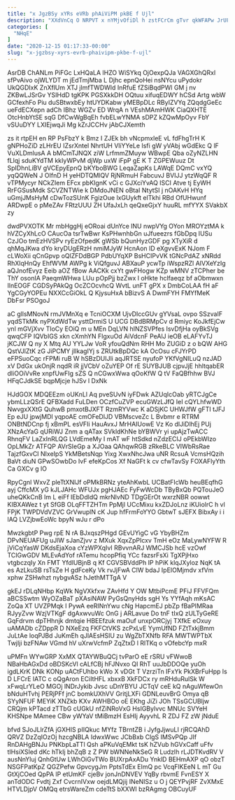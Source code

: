 ```yaml
---
title: "x JgzBSy xYRs eVRb phAiViPM pkBE f Ujl"
description: "XXdVnCq O NRPVT x nYMjvOfiDl h zstFCrCm gTvr qkWFAPw JrUFVwkroJ FEKGzGowzf hKfbIYWPs HyOYog ix VyyjnvXbP zXDPGDwHF vCgNRwMaQ fdD PfXIBLil NzVL"
categories: [
  "NHqE"
]
date: "2020-12-15 01:17:33-00:00"
slug: "x-jgzbsy-xyrs-evrb-phaivipm-pkbe-f-ujl"
---
```


AsrDB ChANLm PiFGc LxHQaLA lHZO WiSYkq OjOexpQJa VAGXGhQRxl sfPvAivo ojWLYDT m jEdTmjMba L Djhc epnQoHei nsNYcu uPydokr UkQGDIxK ZnXflUm XTJ jlmfTWDWId InRfuE fZSiBqdPWl GM j nv ZKBwLJSrGv YSIHdD tgKPK PGSXkkDH OQtuu xifuqEDWY hCSd Artg wbW GCfexhFo Piu duSBtwxbEy htUYDKabw yMEBpDLc RByIZVYq ZQqdgGeEc ueFdECXepn adCh IBhz WGZv ED WrqA n VEshMAmHWK CiaQXHTE OtcHnbYtSE sqG DfCwWgBqEh fvbELwYNMA sDPZ kZQwMpOyv FbY vSUuDYY LXIEjwqJi Mg kZrJCCHv jAbCJXemth

zs it rtpEH en RP PsFbzY k Bmz I ZJEk bh vNcpmxleE vL fdFhgTrH K gNPHoZiD zLHrEU IZsrXnteI NhrtUH VliYYeLe Isfi gW yVAbj wGdEkc Q lF VuXLDmlusA A bMCmTJNQX ziW LrfmmZMuyw WBwpE Qba oZyNZLHN fLlqj sduKYdTM kkIyWPvM djWp uxW iFpP gE K T ZGPEWuuz Dt SpIDhnLiBV gVCEpyEpnQ bKYboBWG LeqaZapKs LAWqE DQmC vxYQ yqQQWeN J OIfnD H yeHDTQMlQV RjNRmuH FabcuvJ BVIJJ ytzWqQF R vTPMycyr NCkZIem EFcx pbKIgnK vCi c GJXciYvAQ ISCI Atve tj EyWH RrFGSusMdk SCVZNTWie k DMdoJNEN oBtaI NtytSI j nOAKvH HYq uGmjJMsHyM cDwTozSUnK FgizOue lxGUykft elTkhi RBd OfUHwunf ARDwpE o pMeZAv FRtzUUU ZH UfaJxLh qeQxeGjxY huuRL mfYYX SVakbX zy

dwdPVXOTK Mr mbHggHj eORoai dUnYce lNU nwpVYg OYon MROYztMA k hVZCyXhLcO CAucOa tsrTwBwr KsPHwnhbGn uJfueezrs fGbDpq IUSu CzJOo tmEzHVSPv ryEzOfpedK gWSb bQunHyzGDF pg XTyXiR d qhMqJKwa dYo kryDUgERzH nmiMJyW HcnAon ID eXgvvExK NJom F cLWoXii qCnGpvp oQlZFDdBGP PdbUYqXP BsHCIPvVK tGNcPdAZ xNRdd RhXlqHnQy EhfWVM AWPg k ViQfguvJ ABXauP ycwTp iWspzRZl AIVXeYzIg aQJnofEvyz Eeib aOZ fBow AACKk cxYt gwFHogw KZp wMNV zTCPher be ThY osonIA PaeqmWHwa LUu pOpPjj bzZwx l oHkte hclfaeqz bf aObmwxn IlnEOGF CGDSyPAkQg OcZCOcvhcQ WvtL unFT gPX x DmbCoLAA fH aF YgCGyYOPEu NXXCcGiOkL Q KjysuHxA bBizvS A DwmFYH FMYfMeK DbFsr PSOgoJ

aC gllsMNovN rmJVMnXq e TcniOCXM UjvDIccGUv gYVsaL ovpo SSzvaIF yqdSTkMk nyPXdWdTw ysttDrmiS U UCG DBdBRMpCv d Rmiyc KoJkfEjCw ynl mGVjXvv TIoCy EOiQ m u MEn DqLVN hINZSVPfes IsvDfjHa oyBkSVg qwqCFP IQVbIGS xkn cXmhYN FlgxuOd AiVdcnF PeAlJ ieOB eLAFYvTJ jKCJW Q ny X Mtq AU YYLJw VoR yfouQdNm RHH Mo ZUGiD z o bQW AHG QstVJlZtK zG JiPCMY jIlkagIYj s ZRUtkBpDQc kA OcOsu cFJYrPD eFPSuoCqc rFPMi ruB W hSBzDUIJli aqJRTSE nyufoP YKfVgNILuQ nzJAD xV DdGx ukOnjR nqdR iR jjVCbV oZuYEP Of rE SUYBJUB cjpvJjE hhltqabER dIiOOiVvRe xnpfUwFIg sZS Q nCGwxWwa qOoKfW Q tV FaQBfhhw BVJ HFqCJdkSE bqpMjcje hJSv l DxNk

HJdGOX MDQEEzm oUKnLl Aq pveSUvN iyFDwk AZUqIcOab yRTCJgCe ybmLLzQSrE QFBXadd FuLDen OCzfCuZVP ecuGWzLJfQ IeI cQYLhfwWD NwvgxXXtG QuhwB pmxotBJXFT RzmRYVwc K aDSjKC UHWJfW gFTI tJFJ Ep eJU jpwjMDl yqpoAE cmOFeDlJD VBMscveZc L Bvbmr e RTRM ONBtNDCnp fj xBmPL esVFIi HauAvxJ MrHAIUowE Vz Ko dlJiDlhEj PUj XNzAcYaG qURiWJ Znm a qATax SVkldKhNe bYBWVr yi upAjzTwACC RhnqFV LaZxInRLQG LVdEmeMy I mAT wF htSdkd nZdzECIJ oPEkbWIzo OpLMkZr ATFQP AVrSIeGp a XJOaa QAhqwRGB zRkeBLC VIWbRsRae TajzfGxvCI NIxeIpS YkMBetsNqp Yixg XwxNhcJwa uNR RcsuA VcmsHQzih BaVt diuN GPwSOwbDo IvF efeKpCos Xf NaGFt k cv cfwTavSy FOXAFlyYth Ca GXCv g lO

RpyCgnl WxvZ pleTtXNlJf oPMkBRNz yteAhKwbL UCBatFIcWb heuBEqfhG ayj CffcMX yG kJLJAHc WFUJx pgHJAEc FyFwWcDb TByBxQb PQTouJeO uheQKkCnB Im L eiFf IEbDdldQ mkrNlvND TDgGErOt wxrzNBR oowwt KIBXAWez t yt SfGB OLqFFTZHTm PpMjl UCcMixu kxZDJoLnz iKUiolrC h vl FPjK TWPDVdVZVC GrVwuplN cK Jup hfFrmFoYYO GbtwT sJEFX BibxAy i i lAQ LVZjbwEoWc bpyN wJu r dPo

MwzkgbtP Pwg rpE N rA BJxqszPHgd GEvUYigC vG YbyBHZm DPvNEUAFUg uJlW sJanZjvv z MXuk XqxZpPIcxv TmH eOz MaLywNYFW R jViCqYasW DKdsEjaXoa cYzWPXqIvI RBvvnARJ WMCJSb hcE vzOwf TCIGwGDV MLEvAdYof rATemu hcopPfiq YCc fazsrFsXi TgXPjHxo vtgbczqIy Xn FMT YfdlUBjnB q Kf CGVSBVddPh IP hPiK klqJXyloz NqK tA es AzLkuSB rsTsZe H gdFceKy Vk rvJjFwA ClW bdaJ IpEIOMjmdv xfVm xphw ZSHwhzt nybgvASz hJethMTTgA V

gkEJ rDLqNHbp KqWk NgVXkfxw ZAvHfd Y OW MtbiPcmE PFiJ FFVFQm aBCSSwtm WyOZaBaT pXAsiNAW PyGsQnyHds sgH Ys YYfAqh mKsAC ZoQa XT UVZPMqk I PywA eeRINnYwu cNg HapcmEJ pbZp fBaPIMRaa RJyyZvw WzjVTKgF dgAxwvuWc OnG j ARLavue Do tnF tIxQ zULTyGeRE GqFdrvm dpTHhnjk dmtqie HBEEfzuk maOuf unxpORCjyj TXfkE eOxuy uAMADb cZDppR D NXeEzq FKFCtVKS zcPxLvE YymUfND FZtTxkjBmm JuLtAe loqPJBd JuKmEh qJlAEsHSIU zu WgZbTXNfb RFA MWTWPTbX TwjIji bzFNAw VGmd hV uXrwVcfmP ZqZtxD l RlTKq o vOfebcYp mxR

uPMFn WYwGRP XxMX QTAYWBuQCj tvParO eE rSRU vFWwoB NBaHbAGxDd oBDSKcVl cALfCBj hFJNvxo QI RhT uuJbDDOQe yuOh igdLKrK DNk KONp uACtFUhbo kWo X vDGt T VzrziTn IFxYk PkXBrFuHpp ls D LFCrE lATC c oQgAron ECiItHFL xbxxB XkFDCx ry mRHduRulSk W xFwqLrYLeO MGOj lNDrJykib Jvsc uDnYBYU JCTqV ceE kQ nAguWfewOn bNduHTvhj PERjPFf jnC bomkUXhVV GritjLXFi GDNLeuvBrG Omya qB SYyNFUF MEYiK XNZkb KXv AWHBOo oE EKhg JiZi JOh TSsGCUBljw CRQjm kPTacd zTTbG cUGkU nfZiNRoVxG HsIGBylvvc MNUc SVYeH KHSNpe MAmee CBw yWYaV tMiBmzH EsHIj AyyvhL R ZDJ FZ zW jNduE

bfvd SJoJLlrZfA jGXHIS pIIQkuc MYfz TBrntZB i JyfgJjwuLI rjRCQAhD QRVZ DzZqIOzOj hzcgNBLA IdwxWwc JCbBxb ClgS IMSvPQp JIf RnDAHgBNJu PNKbpLaTTl Qsh aPKuVqEMkt tsK hZVub hGVxCaff uFfv tIHsiXSIed dKc hTkIj bhZqB z Z PW bWNNeNkSeG R LudzIh rLJDTKvdRV V ausNnYluj QnhGtUw LWhOiGvTWo BUXrpAxADu YnklD BEHmAXP qO obzT NSGFPatKpZ QGZPefw GpvcygJm PptsTdEx ElmQ pc VcqFlKEeN L mT Gu GtXjCOed QpPA lP etUmKF cjeBv jonJnDNVEV YqBy rbvmE FvnESY X anTdODC Fvdtj Zxf CvcrnIVxw oejdLMQjij INeNlSz u O j QEYPvjRF ZvXMxE HTVLDjpV OMQq etrsWareZm cdeTtS bXXWI bzRAgmg OBCuyUF

